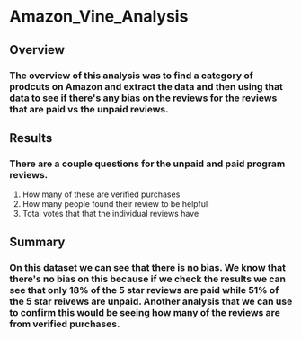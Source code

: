 # Amazon_Vine_Analysis

## Overview

### The overview of this analysis was to find a category of prodcuts on Amazon and extract the data and then using that data to see if there's any bias on the reviews for the reviews that are paid vs the unpaid reviews. 

## Results

### There are a couple questions for the unpaid and paid program reviews. 
1. How many of these are verified purchases 
2. How many people found their review to be helpful
3. Total votes that that the individual reviews have

## Summary

### On this dataset we can see that there is no bias. We know that there's no bias on this because if we check the results we can see that only 18% of the 5 star reviews are paid while 51% of the 5 star reivews are unpaid. Another analysis that we can use to confirm this would be seeing how many of the reviews are from verified purchases. 
